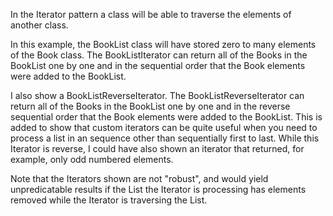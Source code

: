 In the Iterator pattern a class will be able to traverse the elements of another class.<br>

In this example, the BookList class will have stored zero to many elements of the Book class. The BookListIterator can return all of the Books in the BookList one by one and in the sequential order that the Book elements were added to the BookList.<br>

I also show a BookListReverseIterator. The BookListReverseIterator can return all of the Books in the BookList one by one and in the reverse sequential order that the Book elements were added to the BookList. This is added to show that custom iterators can be quite useful when you need to process a list in an sequence other than sequentially first to last. While this Iterator is reverse, I could have also shown an iterator that returned, for example, only odd numbered elements.<br>

Note that the Iterators shown are not "robust", and would yield unpredicatable results if the List the Iterator is processing has elements removed while the Iterator is traversing the List.<br>
